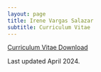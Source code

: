 ```yaml
---
layout: page
title: Irene Vargas Salazar
subtitle: Curriculum Vitae
---
```


[Curriculum Vitae Download](https://drive.google.com/file/d/1Yq3IgzTHKX-dbkQ5B16WBKZ3CTPzZVnF/view?usp=sharing)

<object data="https://drive.google.com/file/d/1Yq3IgzTHKX-dbkQ5B16WBKZ3CTPzZVnF/view?usp=sharing" width="1000" height="1000" type='application/pdf'/>

Last updated April 2024.


